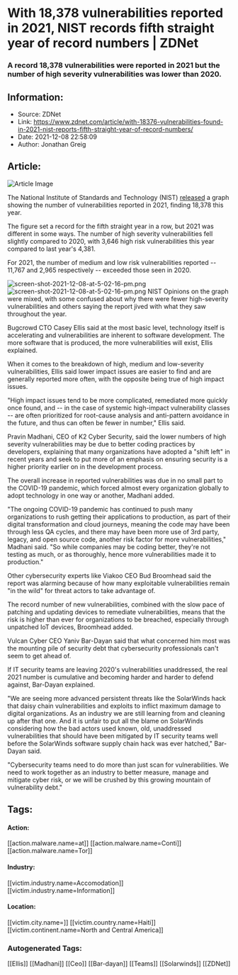 # With 18,378 vulnerabilities reported in 2021, NIST records fifth straight year of record numbers | ZDNet
### A record 18,378 vulnerabilities were reported in 2021 but the number of high severity vulnerabilities was lower than 2020.

## Information:
+ Source: ZDNet
+ Link: https://www.zdnet.com/article/with-18376-vulnerabilities-found-in-2021-nist-reports-fifth-straight-year-of-record-numbers/
+ Date: 2021-12-08 22:58:09
+ Author: Jonathan Greig


## Article:
![Article Image](https://www.zdnet.com/a/img/resize/63bc03dc9746b72d22e82458c12b85abc63fcca6/2019/06/24/8979a44d-c4ff-4b71-98c9-47077920c3d0/istock-958122884.jpg?width=770&height=578&fit=crop&auto=webp)

The National Institute of Standards and Technology (NIST) [released](https://nvd.nist.gov/general/visualizations/vulnerability-visualizations/cvss-severity-distribution-over-time) a graph showing the number of vulnerabilities reported in 2021, finding 18,378 this year. 

The figure set a record for the fifth straight year in a row, but 2021 was different in some ways. The number of high severity vulnerabilities fell slightly compared to 2020, with 3,646 high risk vulnerabilities this year compared to last year's 4,381. 

For 2021, the number of medium and low risk vulnerabilities reported -- 11,767 and 2,965 respectively -- exceeded those seen in 2020. 

![screen-shot-2021-12-08-at-5-02-16-pm.png]()![screen-shot-2021-12-08-at-5-02-16-pm.png](https://www.zdnet.com/a/img/resize/b0fb27908ebbbb2bc7c3b9f490b06ee91914e694/2021/12/08/435c694c-7bdd-4b2a-acad-f0625142c1cf/screen-shot-2021-12-08-at-5-02-16-pm.png?width=470&fit=bounds&auto=webp)
 NIST
 Opinions on the graph were mixed, with some confused about why there were fewer high-severity vulnerabilities and others saying the report jived with what they saw throughout the year.

Bugcrowd CTO Casey Ellis said at the most basic level, technology itself is accelerating and vulnerabilities are inherent to software development. The more software that is produced, the more vulnerabilities will exist, Ellis explained. 

When it comes to the breakdown of high, medium and low-severity vulnerabilities, Ellis said lower impact issues are easier to find and are generally reported more often, with the opposite being true of high impact issues. 

"High impact issues tend to be more complicated, remediated more quickly once found, and -- in the case of systemic high-impact vulnerability classes -- are often prioritized for root-cause analysis and anti-pattern avoidance in the future, and thus can often be fewer in number," Ellis said.






Pravin Madhani, CEO of K2 Cyber Security, said the lower numbers of high severity vulnerabilities may be due to better coding practices by developers, explaining that many organizations have adopted a "shift left" in recent years and seek to put more of an emphasis on ensuring security is a higher priority earlier on in the development process. 

The overall increase in reported vulnerabilities was due in no small part to the COVID-19 pandemic, which forced almost every organization globally to adopt technology in one way or another, Madhani added. 

"The ongoing COVID-19 pandemic has continued to push many organizations to rush getting their applications to production, as part of their digital transformation and cloud journeys, meaning the code may have been through less QA cycles, and there may have been more use of 3rd party, legacy, and open source code, another risk factor for more vulnerabilities," Madhani said. "So while companies may be coding better, they're not testing as much, or as thoroughly, hence more vulnerabilities made it to production."

Other cybersecurity experts like Viakoo CEO Bud Broomhead said the report was alarming because of how many exploitable vulnerabilities remain "in the wild" for threat actors to take advantage of.  

The record number of new vulnerabilities, combined with the slow pace of patching and updating devices to remediate vulnerabilities, means that the risk is higher than ever for organizations to be breached, especially through unpatched IoT devices, Broomhead added. 

Vulcan Cyber CEO Yaniv Bar-Dayan said that what concerned him most was the mounting pile of security debt that cybersecurity professionals can't seem to get ahead of. 

If IT security teams are leaving 2020's vulnerabilities unaddressed, the real 2021 number is cumulative and becoming harder and harder to defend against, Bar-Dayan explained.

"We are seeing more advanced persistent threats like the SolarWinds hack that daisy chain vulnerabilities and exploits to inflict maximum damage to digital organizations. As an industry we are still learning from and cleaning up after that one. And it is unfair to put all the blame on SolarWinds considering how the bad actors used known, old, unaddressed vulnerabilities that should have been mitigated by IT security teams well before the SolarWinds software supply chain hack was ever hatched," Bar-Dayan said.

"Cybersecurity teams need to do more than just scan for vulnerabilities. We need to work together as an industry to better measure, manage and mitigate cyber risk, or we will be crushed by this growing mountain of vulnerability debt."





## Tags:

#### Action:
[[action.malware.name=at]] [[action.malware.name=Conti]] [[action.malware.name=Tor]]

#### Industry:
[[victim.industry.name=Accomodation]] [[victim.industry.name=Information]]

#### Location:
[[victim.city.name=]] [[victim.country.name=Haiti]] [[victim.continent.name=North and Central America]]

### Autogenerated Tags:
[[Ellis]] [[Madhani]] [[Ceo]] [[Bar-dayan]] [[Teams]] [[Solarwinds]] [[ZDNet]]

